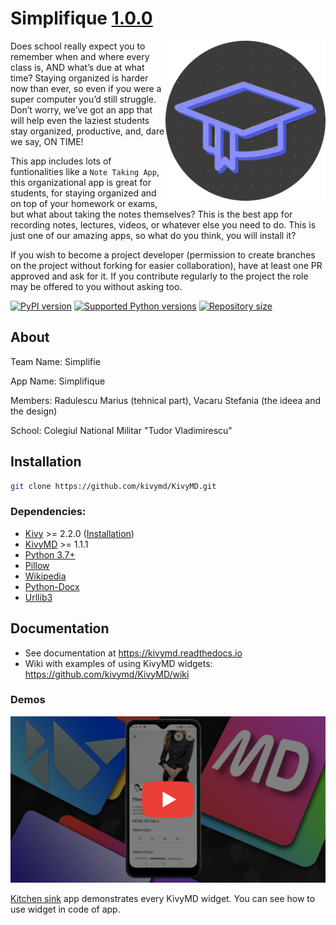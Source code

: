 # Simplifique [1.0.0](https://github.com/SuperMarius409/Simplifie)

<img align="right" height="256" src="https://github.com/SuperMarius409/Simplifie/blob/main/fisiere/project/computer/images/icon.png"/>

Does school really expect you to remember when and where every class is, AND what’s due at what time?
Staying organized is harder now than ever, so even if you were a super computer you’d still struggle.
Don’t worry, we’ve got an app that will help even the laziest students stay organized, productive, and, dare we say, ON TIME!


This app includes lots of funtionalities like a `Note Taking App`, this organizational app is great for students, for staying organized and on top of your homework or exams, but what about taking the notes themselves? This is the best app for recording notes, lectures, videos, or whatever else you need to do. This is just one of our amazing apps, so what do you think, you will install it?

If you wish to become a project developer (permission to create branches on the
project without forking for easier collaboration), have at least one PR
approved and ask for it. If you contribute regularly to the project the role
may be offered to you without asking too.

[![PyPI version](https://img.shields.io/pypi/v/kivymd.svg)](https://pypi.org/project/kivymd)
[![Supported Python versions](https://img.shields.io/pypi/pyversions/kivymd.svg)](#Installation)
[![Repository size](https://img.shields.io/github/repo-size/kivymd/kivymd.svg)](https://github.com/SuperMarius409)

## About

Team Name: Simplifie

App Name: Simplifique

Members: Radulescu Marius (tehnical part), Vacaru Stefania (the ideea and the design)

School: Colegiul National Militar "Tudor Vladimirescu" 

## Installation

```bash
git clone https://github.com/kivymd/KivyMD.git
```

### Dependencies:

- [Kivy](https://github.com/kivy/kivy) >= 2.2.0 ([Installation](https://kivy.org/doc/stable/gettingstarted/installation.html))
- [KivyMD](https://github.com/kivymd/KivyMD) >= 1.1.1 
- [Python 3.7+](https://www.python.org/)
- [Pillow](https://github.com/python-pillow/Pillow/)
- [Wikipedia](https://pypi.org/project/wikipedia/)
- [Python-Docx](https://pypi.org/project/python-docx/)
- [Urllib3](https://pypi.org/project/urllib3/)

## Documentation

- See documentation at https://kivymd.readthedocs.io
- Wiki with examples of using KivyMD widgets: https://github.com/kivymd/KivyMD/wiki

### Demos

<p align="center">
  <a href="https://www.youtube.com/watch?v=4er9b6TH_TA">
    <img 
        width="600" 
        src="https://github.com/HeaTTheatR/KivyMD-data/raw/master/gallery/preview-kitchen-sink.png" 
        title="Click to watch demo application of the KivyMD library widgets"
    >
  </a>
</p>

[Kitchen sink](https://github.com/kivymd/KitchenSink) app demonstrates every KivyMD widget.
You can see how to use widget in code of app.
